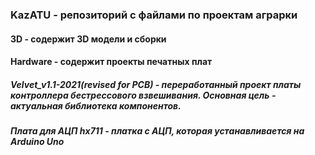 ### KazATU - репозиторий с файлами по проектам аграрки

#### 3D - содержит 3D модели и сборки


#### Hardware - содержит проекты печатных плат
##### Velvet_v1.1-2021(revised for PCB) - переработанный проект платы контроллера бестрессового взвешивания. Основная цель - актуальная библиотека компонентов. 

##### Плата для АЦП hx711 - платка с АЦП, которая устанавливается на Arduino Uno

